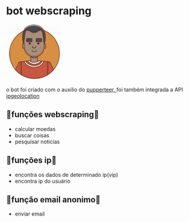 <h1>bot webscraping</h1>

<img src="./src/i.png" style="width:150px;">
<p>o bot foi criado com o auxilio do <a href="https://github.com/puppeteer/puppeteer"> pupperteer, 
</a>foi também integrada a API <a href="https://ipgeolocation.io/">ipgeolocation</a>
</p>

<h2>🤖funções webscraping🤖</h2>
<ul>
<li> calcular moedas</li>
<li>buscar coisas</li>
<li>pesquisar noticias</li>

</ul>
<h2>👾funções ip👾</h2>
<ul>
<li>encontra os dados de determinado ip(vip)</li>
<li>encontra ip do usuário</li>
</ul>
<h2>👾função email anonimo👾</h2>
<ul>
<li>enviar email</li>
</ul>